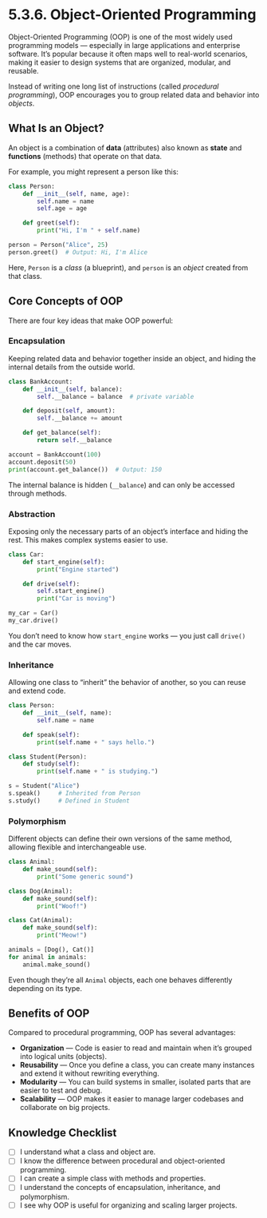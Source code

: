 # 5.3.6. Object-Oriented Programming

Object-Oriented Programming (OOP) is one of the most widely used programming models — especially in large applications and enterprise software. It’s popular because it often maps well to real-world scenarios, making it easier to design systems that are organized, modular, and reusable.

Instead of writing one long list of instructions (called _procedural programming_), OOP encourages you to group related data and behavior into _objects_.

## What Is an Object?

An object is a combination of **data** (attributes) also known as **state** and **functions** (methods) that operate on that data.

For example, you might represent a person like this:

```python
class Person:
    def __init__(self, name, age):
        self.name = name
        self.age = age

    def greet(self):
        print("Hi, I'm " + self.name)

person = Person("Alice", 25)
person.greet()  # Output: Hi, I'm Alice
```

Here, `Person` is a _class_ (a blueprint), and `person` is an _object_ created from that class.

## Core Concepts of OOP

There are four key ideas that make OOP powerful:

### Encapsulation

Keeping related data and behavior together inside an object, and hiding the internal details from the outside world.

```python
class BankAccount:
    def __init__(self, balance):
        self.__balance = balance  # private variable

    def deposit(self, amount):
        self.__balance += amount

    def get_balance(self):
        return self.__balance

account = BankAccount(100)
account.deposit(50)
print(account.get_balance())  # Output: 150

```

The internal balance is hidden (`__balance`) and can only be accessed through methods.

### Abstraction

Exposing only the necessary parts of an object’s interface and hiding the rest. This makes complex systems easier to use.

```python
class Car:
    def start_engine(self):
        print("Engine started")

    def drive(self):
        self.start_engine()
        print("Car is moving")

my_car = Car()
my_car.drive()
```

You don’t need to know how `start_engine` works — you just call `drive()` and the car moves.

### Inheritance

Allowing one class to “inherit” the behavior of another, so you can reuse and extend code.

```python
class Person:
    def __init__(self, name):
        self.name = name

    def speak(self):
        print(self.name + " says hello.")

class Student(Person):
    def study(self):
        print(self.name + " is studying.")

s = Student("Alice")
s.speak()     # Inherited from Person
s.study()     # Defined in Student
```

### Polymorphism

Different objects can define their own versions of the same method, allowing flexible and interchangeable use.

```python
class Animal:
    def make_sound(self):
        print("Some generic sound")

class Dog(Animal):
    def make_sound(self):
        print("Woof!")

class Cat(Animal):
    def make_sound(self):
        print("Meow!")

animals = [Dog(), Cat()]
for animal in animals:
    animal.make_sound()
```

Even though they’re all `Animal` objects, each one behaves differently depending on its type.

## Benefits of OOP

Compared to procedural programming, OOP has several advantages:

- **Organization** — Code is easier to read and maintain when it’s grouped into logical units (objects).
- **Reusability** — Once you define a class, you can create many instances and extend it without rewriting everything.
- **Modularity** — You can build systems in smaller, isolated parts that are easier to test and debug.
- **Scalability** — OOP makes it easier to manage larger codebases and collaborate on big projects.

## Knowledge Checklist

- [ ] I understand what a class and object are.
- [ ] I know the difference between procedural and object-oriented programming.
- [ ] I can create a simple class with methods and properties.
- [ ] I understand the concepts of encapsulation, inheritance, and polymorphism.
- [ ] I see why OOP is useful for organizing and scaling larger projects.
